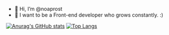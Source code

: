- 👋 Hi, I’m @noaprost
- 👀 I want to be a Front-end developer who grows constantly. :)

[![Anurag's GitHub stats](https://github-readme-stats.vercel.app/api?username=noaprost&hide=contribs,issues&show_icons=true)](https://github.com/anuraghazra/github-readme-stats)
[![Top Langs](https://github-readme-stats.vercel.app/api/top-langs/?username=noaprost&hide_progress=true&langs_count=5)](https://github.com/anuraghazra/github-readme-stats)
